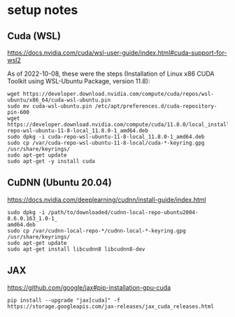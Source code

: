 # setup notes

## Cuda (WSL)

https://docs.nvidia.com/cuda/wsl-user-guide/index.html#cuda-support-for-wsl2

As of 2022-10-08, these were the steps (Installation of Linux x86 CUDA Toolkit using WSL-Ubuntu Package, version 11.8):

```
wget https://developer.download.nvidia.com/compute/cuda/repos/wsl-ubuntu/x86_64/cuda-wsl-ubuntu.pin
sudo mv cuda-wsl-ubuntu.pin /etc/apt/preferences.d/cuda-repository-pin-600
wget https://developer.download.nvidia.com/compute/cuda/11.8.0/local_installers/cuda-repo-wsl-ubuntu-11-8-local_11.8.0-1_amd64.deb
sudo dpkg -i cuda-repo-wsl-ubuntu-11-8-local_11.8.0-1_amd64.deb
sudo cp /var/cuda-repo-wsl-ubuntu-11-8-local/cuda-*-keyring.gpg /usr/share/keyrings/
sudo apt-get update
sudo apt-get -y install cuda
```

## CuDNN (Ubuntu 20.04)

https://docs.nvidia.com/deeplearning/cudnn/install-guide/index.html

```
sudo dpkg -i /path/to/downloaded/cudnn-local-repo-ubuntu2004-8.6.0.163_1.0-1_
amd64.deb
sudo cp /var/cudnn-local-repo-*/cudnn-local-*-keyring.gpg /usr/share/keyrings/
sudo apt-get update
sudo apt-get install libcudnn8 libcudnn8-dev
```

## JAX

https://github.com/google/jax#pip-installation-gpu-cuda

```
pip install --upgrade "jax[cuda]" -f https://storage.googleapis.com/jax-releases/jax_cuda_releases.html
```
